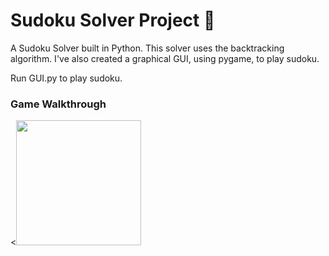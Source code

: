 # Sudoku Solver Project 🧮

A Sudoku Solver built in Python. This solver uses the backtracking algorithm. I've also created a graphical GUI, using pygame, to play sudoku. 

Run GUI.py to play sudoku.

### Game Walkthrough
<<img src="https://github.com/samuelsandoval1/FlashcardApp/raw/main/walkthroughs/walkthrough.gif" width=200><br>